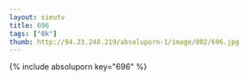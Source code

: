 ```yaml
--- 
layout: sieutv
title: 696
tags: ["0k"]
thumb: http://94.23.248.219/absoluporn-1/image/002/696.jpg
---
```

{% include absoluporn key="696" %} 
